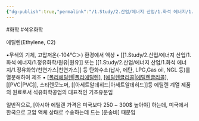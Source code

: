 ```yaml
---
{"dg-publish":true,"permalink":"/1.Study/2.산업/에너지 산업/1.화석 에너지/1.정유화학/INFO_정유, 기타에너지/에틸렌/","created":"2024-11-20T21:02:28.316+09:00","updated":"2025-06-25T11:21:25.265+09:00"}
---
```


#화학 #석유화학

에틸렌(Ethylene, C2)

▪무색의 기체, 고압저온(-104℃＞) 환경에서 액상
▪ [[1.Study/2.산업/에너지 산업/1.화석 에너지/1.정유화학/원유\|원유]] 또는 [[1.Study/2.산업/에너지 산업/1.화석 에너지/1.정유화학/천연가스\|천연가스]] 등 탄화수소(납사, 에탄, LPG,Gas oil, NGL 등)를 열분해하여 제조
▪ [[폴리에틸렌\|폴리에틸렌]](PE), [[에틸렌글리콜\|에틸렌글리콜]](EG), [[PVC\|PVC]], 스티렌모노머, [[아세트알데히드\|아세트알데히드]]등 에틸렌 계열 제품의 원료로서 석유화학공업의 대표적인 기초유분임

일반적으로, [아시아 에틸렌 가격은 미국보다 250 ~ 300$ 높아야] 하는데, 미국에서 한국으로 고압 액체 상태로 수송하는데 드는 [운송비] 때문임